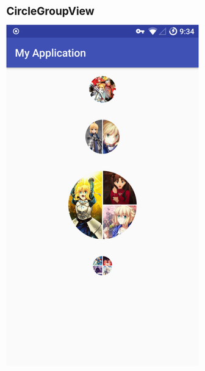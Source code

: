# CircleGroupView
![](https://github.com/SeniorZhai/CircleGroupView/blob/master/device-2017-12-18-213445.png?raw=true)
